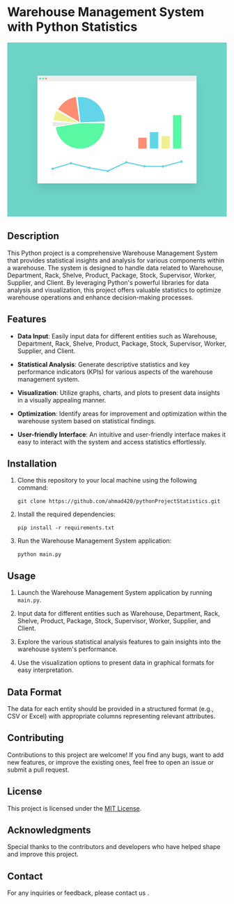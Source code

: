 # Warehouse Management System with Python Statistics

<p align="center">
  <img src="graph.png" width="700" height="400">
</p>


## Description

This Python project is a comprehensive Warehouse Management System that provides statistical insights and analysis for various components within a warehouse. The system is designed to handle data related to Warehouse, Department, Rack, Shelve, Product, Package, Stock, Supervisor, Worker, Supplier, and Client. By leveraging Python's powerful libraries for data analysis and visualization, this project offers valuable statistics to optimize warehouse operations and enhance decision-making processes.

## Features

- **Data Input**: Easily input data for different entities such as Warehouse, Department, Rack, Shelve, Product, Package, Stock, Supervisor, Worker, Supplier, and Client.

- **Statistical Analysis**: Generate descriptive statistics and key performance indicators (KPIs) for various aspects of the warehouse management system.

- **Visualization**: Utilize graphs, charts, and plots to present data insights in a visually appealing manner.

- **Optimization**: Identify areas for improvement and optimization within the warehouse system based on statistical findings.

- **User-friendly Interface**: An intuitive and user-friendly interface makes it easy to interact with the system and access statistics effortlessly.

## Installation

1. Clone this repository to your local machine using the following command:

   ```
   git clone https://github.com/ahmad420/pythonProjectStatistics.git
   ```



2. Install the required dependencies:

   ```
   pip install -r requirements.txt
   ```

3. Run the Warehouse Management System application:

   ```
   python main.py
   ```

## Usage

1. Launch the Warehouse Management System application by running `main.py`.

2. Input data for different entities such as Warehouse, Department, Rack, Shelve, Product, Package, Stock, Supervisor, Worker, Supplier, and Client.

3. Explore the various statistical analysis features to gain insights into the warehouse system's performance.

4. Use the visualization options to present data in graphical formats for easy interpretation.

## Data Format

The data for each entity should be provided in a structured format (e.g., CSV or Excel) with appropriate columns representing relevant attributes.

## Contributing

Contributions to this project are welcome! If you find any bugs, want to add new features, or improve the existing ones, feel free to open an issue or submit a pull request.

## License

This project is licensed under the [MIT License](LICENSE).

## Acknowledgments

Special thanks to the contributors and developers who have helped shape and improve this project.

## Contact

For any inquiries or feedback, please contact us .

